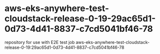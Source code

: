 # aws-eks-anywhere-test-cloudstack-release-0-19-29ac65d1-0d73-4d41-8837-c7cd5041bf46-78
repository for use with E2E test job aws-eks-anywhere-test-cloudstack-release-0-19:29ac65d1-0d73-4d41-8837-c7cd5041bf46-78
